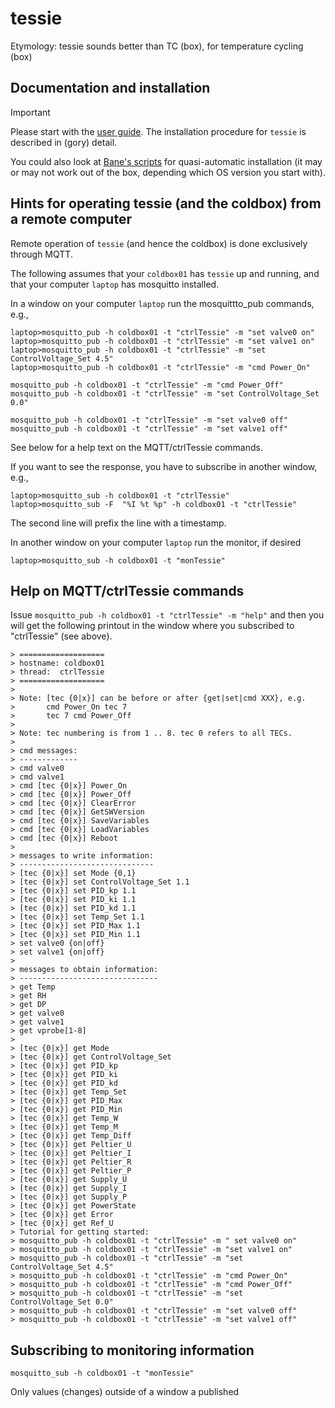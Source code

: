 # tessie

Etymology: tessie sounds better than TC (box), for temperature cycling (box)

## Documentation and installation
>[!IMPORTANT]
>Please start with the [user guide](https://github.com/ursl/tessie/blob/master/main.pdf).
>The installation procedure for `tessie` is described in (gory) detail.

You could also look at [Bane's scripts](https://github.com/BranislavRistic/tessie/tree/dev) for quasi-automatic installation (it may or may not work out of the box, depending which OS version you start with).



## Hints for operating tessie (and the coldbox) from a remote computer
Remote operation of `tessie` (and hence the coldbox) is done exclusively through MQTT. 

The following assumes that your `coldbox01` has `tessie` up and running, and that your computer `laptop` has mosquitto installed.

In a window on your computer `laptop` run the mosquittto_pub commands, e.g.,
```shell
laptop>mosquitto_pub -h coldbox01 -t "ctrlTessie" -m "set valve0 on"
laptop>mosquitto_pub -h coldbox01 -t "ctrlTessie" -m "set valve1 on"
laptop>mosquitto_pub -h coldbox01 -t "ctrlTessie" -m "set ControlVoltage_Set 4.5"
laptop>mosquitto_pub -h coldbox01 -t "ctrlTessie" -m "cmd Power_On"

mosquitto_pub -h coldbox01 -t "ctrlTessie" -m "cmd Power_Off"
mosquitto_pub -h coldbox01 -t "ctrlTessie" -m "set ControlVoltage_Set 0.0"

mosquitto_pub -h coldbox01 -t "ctrlTessie" -m "set valve0 off"
mosquitto_pub -h coldbox01 -t "ctrlTessie" -m "set valve1 off"
```

See below for a help text on the MQTT/ctrlTessie commands.

If you want to see the response, you have to subscribe in another window, e.g., 
```shell
laptop>mosquitto_sub -h coldbox01 -t "ctrlTessie"
laptop>mosquitto_sub -F  "%I %t %p" -h coldbox01 -t "ctrlTessie"
```
The second line will prefix the line with a timestamp. 


In another window on your computer `laptop` run the monitor, if desired
```shell
laptop>mosquitto_sub -h coldbox01 -t "monTessie"
```


## Help on MQTT/ctrlTessie commands
Issue `mosquitto_pub -h coldbox01 -t "ctrlTessie" -m "help"` and then you will get the following printout in the window where you subscribed to "ctrlTessie" (see above).

```shell
> ===================
> hostname: coldbox01
> thread:  ctrlTessie
> ===================
> 
> Note: [tec {0|x}] can be before or after {get|set|cmd XXX}, e.g.
>       cmd Power_On tec 7
>       tec 7 cmd Power_Off
> 
> Note: tec numbering is from 1 .. 8. tec 0 refers to all TECs.
> 
> cmd messages:
> -------------
> cmd valve0
> cmd valve1
> cmd [tec {0|x}] Power_On
> cmd [tec {0|x}] Power_Off
> cmd [tec {0|x}] ClearError
> cmd [tec {0|x}] GetSWVersion
> cmd [tec {0|x}] SaveVariables
> cmd [tec {0|x}] LoadVariables
> cmd [tec {0|x}] Reboot
> 
> messages to write information:
> ------------------------------
> [tec {0|x}] set Mode {0,1}
> [tec {0|x}] set ControlVoltage_Set 1.1
> [tec {0|x}] set PID_kp 1.1
> [tec {0|x}] set PID_ki 1.1
> [tec {0|x}] set PID_kd 1.1
> [tec {0|x}] set Temp_Set 1.1
> [tec {0|x}] set PID_Max 1.1
> [tec {0|x}] set PID_Min 1.1
> set valve0 {on|off}
> set valve1 {on|off}
> 
> messages to obtain information:
> -------------------------------
> get Temp
> get RH
> get DP
> get valve0
> get valve1
> get vprobe[1-8]
> 
> [tec {0|x}] get Mode
> [tec {0|x}] get ControlVoltage_Set
> [tec {0|x}] get PID_kp
> [tec {0|x}] get PID_ki
> [tec {0|x}] get PID_kd
> [tec {0|x}] get Temp_Set
> [tec {0|x}] get PID_Max
> [tec {0|x}] get PID_Min
> [tec {0|x}] get Temp_W
> [tec {0|x}] get Temp_M
> [tec {0|x}] get Temp_Diff
> [tec {0|x}] get Peltier_U
> [tec {0|x}] get Peltier_I
> [tec {0|x}] get Peltier_R
> [tec {0|x}] get Peltier_P
> [tec {0|x}] get Supply_U
> [tec {0|x}] get Supply_I
> [tec {0|x}] get Supply_P
> [tec {0|x}] get PowerState
> [tec {0|x}] get Error
> [tec {0|x}] get Ref_U
> Tutorial for getting started:
> mosquitto_pub -h coldbox01 -t "ctrlTessie" -m " set valve0 on" 
> mosquitto_pub -h coldbox01 -t "ctrlTessie" -m "set valve1 on" 
> mosquitto_pub -h coldbox01 -t "ctrlTessie" -m "set ControlVoltage_Set 4.5" 
> mosquitto_pub -h coldbox01 -t "ctrlTessie" -m "cmd Power_On" 
> mosquitto_pub -h coldbox01 -t "ctrlTessie" -m "cmd Power_Off" 
> mosquitto_pub -h coldbox01 -t "ctrlTessie" -m "set ControlVoltage_Set 0.0" 
> mosquitto_pub -h coldbox01 -t "ctrlTessie" -m "set valve0 off" 
> mosquitto_pub -h coldbox01 -t "ctrlTessie" -m "set valve1 off" 
```

## Subscribing to monitoring information
```
mosquitto_sub -h coldbox01 -t "monTessie"
```
Only values (changes) outside of a window a published
